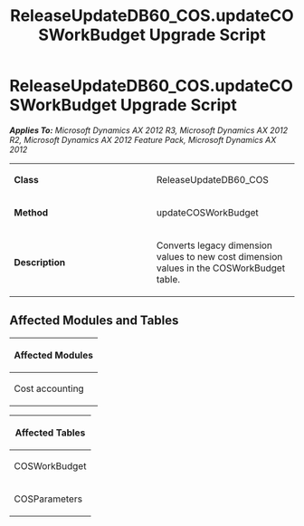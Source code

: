 ﻿---
title: ReleaseUpdateDB60_COS.updateCOSWorkBudget Upgrade Script
TOCTitle: ReleaseUpdateDB60_COS.updateCOSWorkBudget Upgrade Script
ms:assetid: 1aeb8151-c8c7-3f5b-748a-12aebb2e9a10
ms:mtpsurl: https://msdn.microsoft.com/en-us/library/JJ718669(v=AX.60)
ms:contentKeyID: 49706950
ms.date: 05/18/2015
mtps_version: v=AX.60
---

# ReleaseUpdateDB60\_COS.updateCOSWorkBudget Upgrade Script 


_**Applies To:** Microsoft Dynamics AX 2012 R3, Microsoft Dynamics AX 2012 R2, Microsoft Dynamics AX 2012 Feature Pack, Microsoft Dynamics AX 2012_

<table>
<colgroup>
<col style="width: 50%" />
<col style="width: 50%" />
</colgroup>
<tbody>
<tr class="odd">
<td><p><strong>Class</strong></p></td>
<td><p>ReleaseUpdateDB60_COS</p></td>
</tr>
<tr class="even">
<td><p><strong>Method</strong></p></td>
<td><p>updateCOSWorkBudget</p></td>
</tr>
<tr class="odd">
<td><p><strong>Description</strong></p></td>
<td><p>Converts legacy dimension values to new cost dimension values in the COSWorkBudget table.</p></td>
</tr>
</tbody>
</table>


## Affected Modules and Tables

<table>
<colgroup>
<col style="width: 100%" />
</colgroup>
<thead>
<tr class="header">
<th><p>Affected Modules</p></th>
</tr>
</thead>
<tbody>
<tr class="odd">
<td><p>Cost accounting</p></td>
</tr>
</tbody>
</table>


<table>
<colgroup>
<col style="width: 100%" />
</colgroup>
<thead>
<tr class="header">
<th><p>Affected Tables</p></th>
</tr>
</thead>
<tbody>
<tr class="odd">
<td><p>COSWorkBudget</p></td>
</tr>
<tr class="even">
<td><p>COSParameters</p></td>
</tr>
</tbody>
</table>

  


